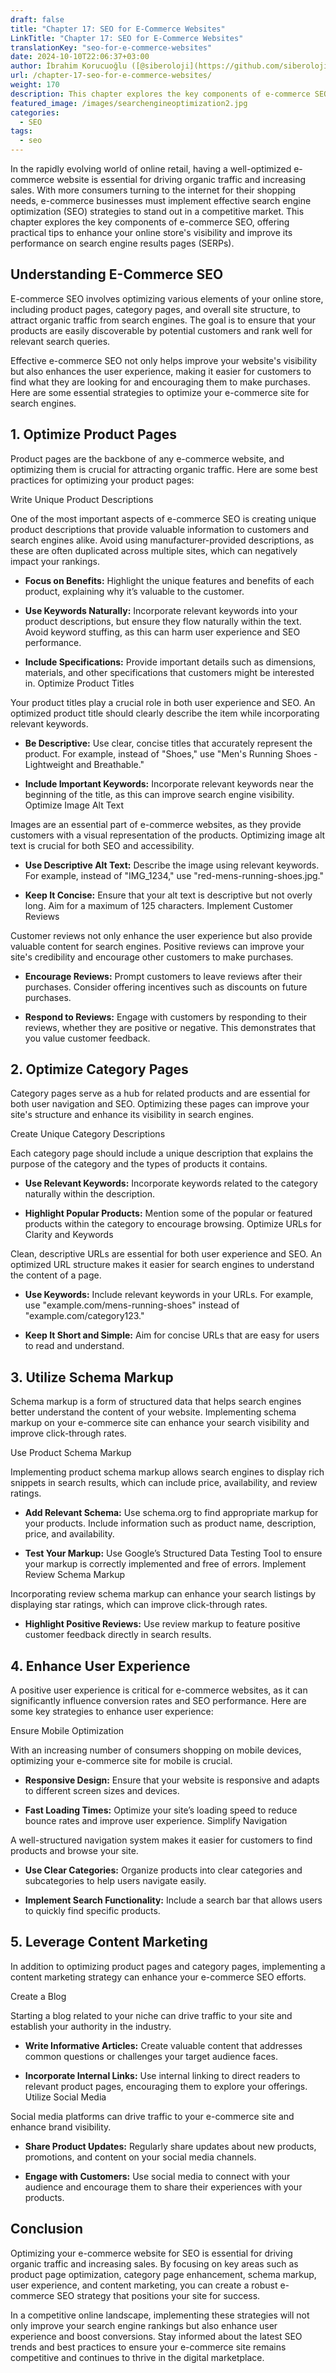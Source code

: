 ```yaml
---
draft: false
title: "Chapter 17: SEO for E-Commerce Websites"
LinkTitle: "Chapter 17: SEO for E-Commerce Websites"
translationKey: "seo-for-e-commerce-websites"
date: 2024-10-10T22:06:37+03:00
author: İbrahim Korucuoğlu ([@siberoloji](https://github.com/siberoloji))
url: /chapter-17-seo-for-e-commerce-websites/
weight: 170
description: This chapter explores the key components of e-commerce SEO, offering practical tips to enhance your online store's visibility and improve its performance on search engine results pages (SERPs).
featured_image: /images/searchengineoptimization2.jpg
categories:
  - SEO
tags:
  - seo
---
```

In the rapidly evolving world of online retail, having a well-optimized e-commerce website is essential for driving organic traffic and increasing sales. With more consumers turning to the internet for their shopping needs, e-commerce businesses must implement effective search engine optimization (SEO) strategies to stand out in a competitive market. This chapter explores the key components of e-commerce SEO, offering practical tips to enhance your online store's visibility and improve its performance on search engine results pages (SERPs).

## Understanding E-Commerce SEO

E-commerce SEO involves optimizing various elements of your online store, including product pages, category pages, and overall site structure, to attract organic traffic from search engines. The goal is to ensure that your products are easily discoverable by potential customers and rank well for relevant search queries.

Effective e-commerce SEO not only helps improve your website's visibility but also enhances the user experience, making it easier for customers to find what they are looking for and encouraging them to make purchases. Here are some essential strategies to optimize your e-commerce site for search engines.

## 1. Optimize Product Pages

Product pages are the backbone of any e-commerce website, and optimizing them is crucial for attracting organic traffic. Here are some best practices for optimizing your product pages:

Write Unique Product Descriptions

One of the most important aspects of e-commerce SEO is creating unique product descriptions that provide valuable information to customers and search engines alike. Avoid using manufacturer-provided descriptions, as these are often duplicated across multiple sites, which can negatively impact your rankings.

* **Focus on Benefits:** Highlight the unique features and benefits of each product, explaining why it’s valuable to the customer.

* **Use Keywords Naturally:** Incorporate relevant keywords into your product descriptions, but ensure they flow naturally within the text. Avoid keyword stuffing, as this can harm user experience and SEO performance.

* **Include Specifications:** Provide important details such as dimensions, materials, and other specifications that customers might be interested in.
Optimize Product Titles

Your product titles play a crucial role in both user experience and SEO. An optimized product title should clearly describe the item while incorporating relevant keywords.

* **Be Descriptive:** Use clear, concise titles that accurately represent the product. For example, instead of "Shoes," use "Men's Running Shoes - Lightweight and Breathable."

* **Include Important Keywords:** Incorporate relevant keywords near the beginning of the title, as this can improve search engine visibility.
Optimize Image Alt Text

Images are an essential part of e-commerce websites, as they provide customers with a visual representation of the products. Optimizing image alt text is crucial for both SEO and accessibility.

* **Use Descriptive Alt Text:** Describe the image using relevant keywords. For example, instead of "IMG_1234," use "red-mens-running-shoes.jpg."

* **Keep It Concise:** Ensure that your alt text is descriptive but not overly long. Aim for a maximum of 125 characters.
Implement Customer Reviews

Customer reviews not only enhance the user experience but also provide valuable content for search engines. Positive reviews can improve your site's credibility and encourage other customers to make purchases.

* **Encourage Reviews:** Prompt customers to leave reviews after their purchases. Consider offering incentives such as discounts on future purchases.

* **Respond to Reviews:** Engage with customers by responding to their reviews, whether they are positive or negative. This demonstrates that you value customer feedback.

## 2. Optimize Category Pages

Category pages serve as a hub for related products and are essential for both user navigation and SEO. Optimizing these pages can improve your site's structure and enhance its visibility in search engines.

Create Unique Category Descriptions

Each category page should include a unique description that explains the purpose of the category and the types of products it contains.

* **Use Relevant Keywords:** Incorporate keywords related to the category naturally within the description.

* **Highlight Popular Products:** Mention some of the popular or featured products within the category to encourage browsing.
Optimize URLs for Clarity and Keywords

Clean, descriptive URLs are essential for both user experience and SEO. An optimized URL structure makes it easier for search engines to understand the content of a page.

* **Use Keywords:** Include relevant keywords in your URLs. For example, use "example.com/mens-running-shoes" instead of "example.com/category123."

* **Keep It Short and Simple:** Aim for concise URLs that are easy for users to read and understand.

## 3. Utilize Schema Markup

Schema markup is a form of structured data that helps search engines better understand the content of your website. Implementing schema markup on your e-commerce site can enhance your search visibility and improve click-through rates.

Use Product Schema Markup

Implementing product schema markup allows search engines to display rich snippets in search results, which can include price, availability, and review ratings.

* **Add Relevant Schema:** Use schema.org to find appropriate markup for your products. Include information such as product name, description, price, and availability.

* **Test Your Markup:** Use Google’s Structured Data Testing Tool to ensure your markup is correctly implemented and free of errors.
Implement Review Schema Markup

Incorporating review schema markup can enhance your search listings by displaying star ratings, which can improve click-through rates.

* **Highlight Positive Reviews:** Use review markup to feature positive customer feedback directly in search results.

## 4. Enhance User Experience

A positive user experience is critical for e-commerce websites, as it can significantly influence conversion rates and SEO performance. Here are some key strategies to enhance user experience:

Ensure Mobile Optimization

With an increasing number of consumers shopping on mobile devices, optimizing your e-commerce site for mobile is crucial.

* **Responsive Design:** Ensure that your website is responsive and adapts to different screen sizes and devices.

* **Fast Loading Times:** Optimize your site’s loading speed to reduce bounce rates and improve user experience.
Simplify Navigation

A well-structured navigation system makes it easier for customers to find products and browse your site.

* **Use Clear Categories:** Organize products into clear categories and subcategories to help users navigate easily.

* **Implement Search Functionality:** Include a search bar that allows users to quickly find specific products.

## 5. Leverage Content Marketing

In addition to optimizing product pages and category pages, implementing a content marketing strategy can enhance your e-commerce SEO efforts.

Create a Blog

Starting a blog related to your niche can drive traffic to your site and establish your authority in the industry.

* **Write Informative Articles:** Create valuable content that addresses common questions or challenges your target audience faces.

* **Incorporate Internal Links:** Use internal linking to direct readers to relevant product pages, encouraging them to explore your offerings.
Utilize Social Media

Social media platforms can drive traffic to your e-commerce site and enhance brand visibility.

* **Share Product Updates:** Regularly share updates about new products, promotions, and content on your social media channels.

* **Engage with Customers:** Use social media to connect with your audience and encourage them to share their experiences with your products.

## Conclusion

Optimizing your e-commerce website for SEO is essential for driving organic traffic and increasing sales. By focusing on key areas such as product page optimization, category page enhancement, schema markup, user experience, and content marketing, you can create a robust e-commerce SEO strategy that positions your site for success.

In a competitive online landscape, implementing these strategies will not only improve your search engine rankings but also enhance user experience and boost conversions. Stay informed about the latest SEO trends and best practices to ensure your e-commerce site remains competitive and continues to thrive in the digital marketplace.
